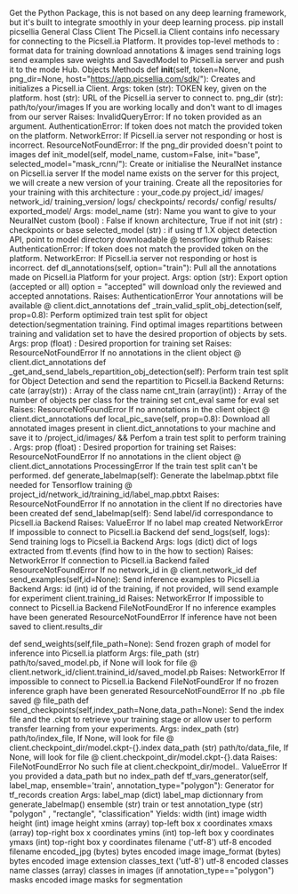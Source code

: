 Get the Python Package, this is not based on any deep learning framework, but it's built to integrate smoothly in your deep learning process.
pip install picsellia
General Class
Client
The Picsell.ia Client contains info necessary for connecting to the Picsell.ia Platform. It provides top-level methods to :
format data for training
download annotations & images
send training logs
send examples
save weights and SavedModel to Picsell.ia server and push it to the mode Hub.
Objects Methods
def __init__(self, token=None, png_dir=None, host="https://app.picsellia.com/sdk/"):
Creates and initializes a Picsell.ia Client. 
      Args: 
                token (str): TOKEN key, given on the platform. 
                host (str): URL of the Picsell.ia server to connect to. 
                png_dir (str): path/to/your/images 
                If you are working locally and don't want to dl images from our server 
      Raises: 
               InvalidQueryError: If no token provided as an argument. 
               AuthenticationError: If token does not match the provided token on the platform. 
               NetworkError: If Picsell.ia server not responding or host is incorrect.
               ResourceNotFoundError: If the png_dir provided doesn't point to images 
def init_model(self, model_name, custom=False, init="base", selected_model="mask_rcnn/"):
Create or initialise the NeuralNet instance on Picsell.ia server
If the model name exists on the server for this project, we will create a new version of your training.
Create all the repositories for your training with this architecture :
    your_code.py
project_id/
images/
network_id/
training_version/
logs/
checkpoints/
records/
config/
results/
exported_model/
     Args:
               model_name (str): Name you want to give to your NeuralNet 
               custom (bool) : False if known architecture, True if not 
               init (str) : checkpoints or base
               selected_model (str) : if using tf 1.X object detection API, point to model directory downloadable @ tensorflow github
    Raises: 
              AuthenticationError: If token does not match the provided token on the platform.
              NetworkError: If Picsell.ia server not responding or host is incorrect.
def dl_annotations(self, option="train"):
Pull all the annotations made on Picsell.ia Platform for your project.
     Args: 
             option (str): Export option (accepted or all)
             option = "accepted" will download only the reviewed and accepted annotations.
     Raises:
              AuthenticationError
Your annotations will be available @ client.dict_annotations
def _train_valid_split_obj_detection(self, prop=0.8):
Perform optimized train test split for object detection/segmentation training. 
Find optimal images repartitions between training and validation set to have the desired proportion of objects by sets.
      Args:
              prop (float) : Desired proportion for training set
      Raises:
               ResourceNotFoundError If no annotations in the client object @ client.dict_annotations
def _get_and_send_labels_repartition_obj_detection(self):
Perform train test split for Object Detection and send the repartition to Picsell.ia Backend
       Returns:
              cate (array(str)) : Array of the class name
              cnt_train (array(int)) : Array of the number of objects per class for the training set
              cnt_eval same for eval set
       Raises:
              ResourceNotFoundError If no annotations in the client object @ client.dict_annotations
def local_pic_save(self, prop=0.8):
Download all annotated images present in client.dict_annotations to your machine and save it to      /project_id/images/  && Perfom a train test split to perform training .
        Args:
               prop (float) : Desired proportion for training set
        Raises:
               ResourceNotFoundError If no annotations in the client object @ client.dict_annotations 
               ProcessingError If the train test split can't be performed.
def generate_labelmap(self):
Generate the labelmap.pbtxt file needed for Tensorflow training 
@ project_id/network_id/training_id/label_map.pbtxt
       Raises:
              ResourceNotFoundError  If no annotation in the client 
                                                                If no directories have been created
def send_labelmap(self):
Send label/id correspondance to Picsell.ia Backend
        Raises:
               ValueError If no label map created
               NetworkError If impossible to connect to Picsell.ia Backend
def send_logs(self, logs):
Send training logs to Picsell.ia Backend
         Args:
             logs (dict) dict of logs extracted from tf.events (find how to in the how to section)
         Raises:
             NetworkError If connection to Picsell.ia Backend failed
             ResourceNotFoundError If no network_id in @ client.network_id 
def send_examples(self,id=None):
Send inference examples to Picsell.ia Backend
        Args:
            id (int) id of the training, if not provided, will send example for experiment client.training_id 
        Raises:
            NetworkError If impossible to connect to Picsell.ia Backend
            FileNotFoundEror If no inference examples have been generated 
            ResourceNotFoundError If inference have not been saved to client.results_dir 

def send_weights(self,file_path=None):
Send frozen graph of model for inference into Picsell.ia platform 
       Args:
             file_path (str) path/to/saved_model.pb, 
                   if None will look for file @ client.network_id/client.trainind_id/saved_model.pb 
       Raises:
            NetworkError If impossible to connect to Picsell.ia Backend
            FileNotFoundEror If no frozen inference graph have been generated 
            ResourceNotFoundError If no .pb file saved @   file_path 
def send_checkpoints(self,index_path=None,data_path=None):
Send the index file and the .ckpt to retrieve your training stage or allow user to perform transfer learning from your experiments.
        Args:
              index_path (str) path/to/index_file, 
                    If None, will look for file @ client.checkpoint_dir/model.ckpt-{}.index
              data_path (str) path/to/data_file, 
                    If None, will look for file @ client.checkpoint_dir/model.ckpt-{}.data
        Raises:
              FileNotFoundError No such file at client.checkpoint_dir/model.*.*
              ValueError If you provided a data_path but no index_path
def tf_vars_generator(self, label_map, ensemble='train', annotation_type="polygon"):
Generator for tf_records creation
       Args:
              label_map (dict) label_map dictionnary from generate_labelmap()
              ensemble (str) train or test 
              annotation_type (str) "polygon" , "rectangle", "classification"
       Yields:
              width (int) image width
              height (int) image height
              xmins (array) top-left box x coordinates
              xmaxs (array) top-right box x coordinates
              ymins (int) top-left box y coordinates
              ymaxs (int) top-right box y coordinates
              filename ('utf-8') utf-8 encoded filename
              encoded_jpg (bytes) bytes encoded image
              image_format (bytes) bytes encoded image extension
              classes_text ('utf-8') utf-8 encoded classes name
              classes (array) classes in images
   (if annotation_type=="polygon")
              masks encoded image masks for segmentation
